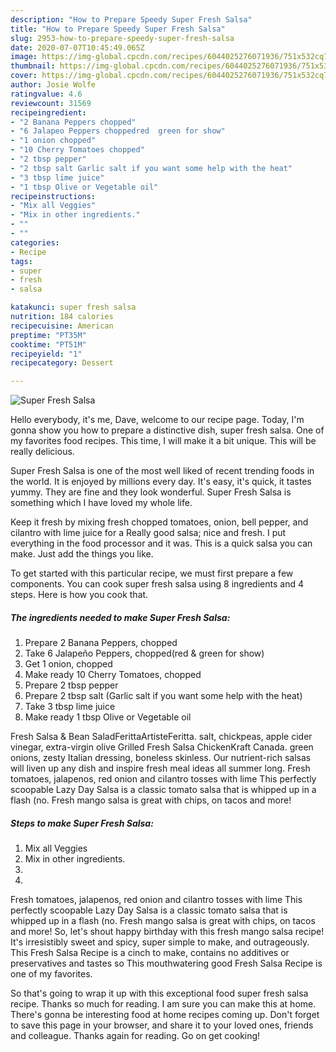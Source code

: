 ```yaml
---
description: "How to Prepare Speedy Super Fresh Salsa"
title: "How to Prepare Speedy Super Fresh Salsa"
slug: 2953-how-to-prepare-speedy-super-fresh-salsa
date: 2020-07-07T10:45:49.065Z
image: https://img-global.cpcdn.com/recipes/6044025276071936/751x532cq70/super-fresh-salsa-recipe-main-photo.jpg
thumbnail: https://img-global.cpcdn.com/recipes/6044025276071936/751x532cq70/super-fresh-salsa-recipe-main-photo.jpg
cover: https://img-global.cpcdn.com/recipes/6044025276071936/751x532cq70/super-fresh-salsa-recipe-main-photo.jpg
author: Josie Wolfe
ratingvalue: 4.6
reviewcount: 31569
recipeingredient:
- "2 Banana Peppers chopped"
- "6 Jalapeo Peppers choppedred  green for show"
- "1 onion chopped"
- "10 Cherry Tomatoes chopped"
- "2 tbsp pepper"
- "2 tbsp salt Garlic salt if you want some help with the heat"
- "3 tbsp lime juice"
- "1 tbsp Olive or Vegetable oil"
recipeinstructions:
- "Mix all Veggies"
- "Mix in other ingredients."
- ""
- ""
categories:
- Recipe
tags:
- super
- fresh
- salsa

katakunci: super fresh salsa 
nutrition: 184 calories
recipecuisine: American
preptime: "PT35M"
cooktime: "PT51M"
recipeyield: "1"
recipecategory: Dessert

---
```



![Super Fresh Salsa](https://img-global.cpcdn.com/recipes/6044025276071936/751x532cq70/super-fresh-salsa-recipe-main-photo.jpg)

Hello everybody, it's me, Dave, welcome to our recipe page. Today, I'm gonna show you how to prepare a distinctive dish, super fresh salsa. One of my favorites food recipes. This time, I will make it a bit unique. This will be really delicious.

Super Fresh Salsa is one of the most well liked of recent trending foods in the world. It is enjoyed by millions every day. It's easy, it's quick, it tastes yummy. They are fine and they look wonderful. Super Fresh Salsa is something which I have loved my whole life.

Keep it fresh by mixing fresh chopped tomatoes, onion, bell pepper, and cilantro with lime juice for a Really good salsa; nice and fresh. I put everything in the food processor and it was. This is a quick salsa you can make. Just add the things you like.


To get started with this particular recipe, we must first prepare a few components. You can cook super fresh salsa using 8 ingredients and 4 steps. Here is how you cook that.

<!--inarticleads1-->

##### The ingredients needed to make Super Fresh Salsa:

1. Prepare 2 Banana Peppers, chopped
1. Take 6 Jalapeño Peppers, chopped(red &amp; green for show)
1. Get 1 onion, chopped
1. Make ready 10 Cherry Tomatoes, chopped
1. Prepare 2 tbsp pepper
1. Prepare 2 tbsp salt (Garlic salt if you want some help with the heat)
1. Take 3 tbsp lime juice
1. Make ready 1 tbsp Olive or Vegetable oil


Fresh Salsa &amp; Bean SaladFerittaArtisteFeritta. salt, chickpeas, apple cider vinegar, extra-virgin olive Grilled Fresh Salsa ChickenKraft Canada. green onions, zesty Italian dressing, boneless skinless. Our nutrient-rich salsas will liven up any dish and inspire fresh meal ideas all summer long. Fresh tomatoes, jalapenos, red onion and cilantro tosses with lime This perfectly scoopable Lazy Day Salsa is a classic tomato salsa that is whipped up in a flash (no. Fresh mango salsa is great with chips, on tacos and more! 

<!--inarticleads2-->

##### Steps to make Super Fresh Salsa:

1. Mix all Veggies
1. Mix in other ingredients.
1. 
1. 


Fresh tomatoes, jalapenos, red onion and cilantro tosses with lime This perfectly scoopable Lazy Day Salsa is a classic tomato salsa that is whipped up in a flash (no. Fresh mango salsa is great with chips, on tacos and more! So, let&#39;s shout happy birthday with this fresh mango salsa recipe! It&#39;s irresistibly sweet and spicy, super simple to make, and outrageously. This Fresh Salsa Recipe is a cinch to make, contains no additives or preservatives and tastes so This mouthwatering good Fresh Salsa Recipe is one of my favorites. 

So that's going to wrap it up with this exceptional food super fresh salsa recipe. Thanks so much for reading. I am sure you can make this at home. There's gonna be interesting food at home recipes coming up. Don't forget to save this page in your browser, and share it to your loved ones, friends and colleague. Thanks again for reading. Go on get cooking!
